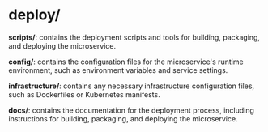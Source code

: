 # deploy/
**scripts/**: contains the deployment scripts and tools for building, packaging, and deploying the microservice.

**config/**: contains the configuration files for the microservice's runtime environment, such as environment variables and service settings.

**infrastructure/**: contains any necessary infrastructure configuration files, such as Dockerfiles or Kubernetes manifests.

**docs/**: contains the documentation for the deployment process, including instructions for building, packaging, and deploying the microservice.